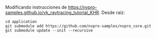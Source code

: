 Modificando instrucciones de https://nvpro-samples.github.io/vk_raytracing_tutorial_KHR. Desde raíz:

```
cd application
git submodule add https://github.com/nvpro-samples/nvpro_core.git
git submodule update --init --recursive 
```